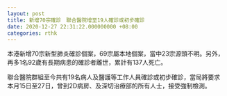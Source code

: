 ```yaml
---
layout: post
title: 新增70宗確診　聯合醫院增至19人確診或初步確診
date: 2020-12-27 22:31:22.000000000 +08:00
categories: rthk
---
```


本港新增70宗新型肺炎確診個案，69宗屬本地個案，當中23宗源頭不明。另外，再多1名92歲有長期病患的確診者離世，累計有137人死亡。

聯合醫院群組至今共有19名病人及醫護等工作人員確診或初步確診，當局將要求本月15日至27日，曾到2D病房、及深切治療部的所有人士，接受強制檢測。
